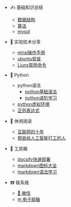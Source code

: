 
- ✍ 基础知识总结

  - [数据结构](base_knowledge/data_structure.md)
  - [算法](base_knowledge/algorithm.md)
  - [mysql](base_knowledge/mysql.md)
  
- 👑 实验技术分享
  
  - [mirai操作手册](tech/mirai.md)
  - [ubuntu安装](tech/ubuntu.md)
  - [Liunx常用命令](tech/liunx.md)
  
- 🐛 Python
  
  - python语法
    - [python基础语法](python/python.md)
    - [python进阶学习](python/python_adv.md)
  - [python虚拟环境](python/python_virtual.md)
  - [正则表达式](python/python_re.md)

- 📖 休闲阅读

  - [互联网的十年](read/Internet_10_years.md)
  - [那些给人工智能打工的人](read/The_people_work_for_AI.md)
  

- 🔨 工具箱
  
  - [docsify快速部署](tool/quick_start.md)
  - [markdown图标大全](tool/markdown_icon.md)
  - [markdown语法学习](tool/markdown_learn.md)


- ☎ 联系我
  
  - [💬 微信](contact/wx.md)
  - [✉ 电子邮箱](contact/email.md)



